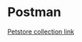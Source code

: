 # Postman
[Petstore collection link](https://www.postman.com/stremvik/workspace/my-workspace/collection/20256721-ec1c9390-e733-480d-bdba-62351bcfaaa9?action=share&creator=2025672)
